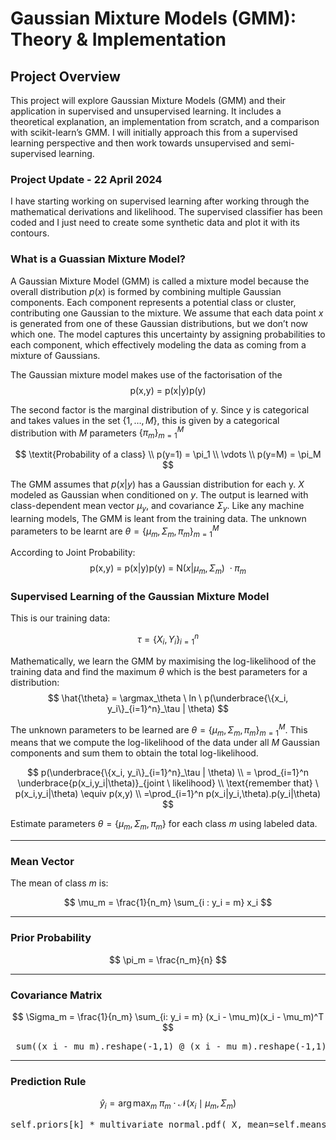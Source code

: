 # Gaussian Mixture Models (GMM): Theory & Implementation

## Project Overview

This project will explore Gaussian Mixture Models (GMM) and their application in supervised and unsupervised learning. 
It includes a theoretical explanation, an implementation from scratch, and a comparison with scikit-learn’s GMM. I will initially approach this from a supervised learning perspective and then work towards unsupervised and semi-supervised learning.

### Project Update - 22 April 2024
I have starting working on supervised learning after working through the mathematical derivations and likelihood. The supervised classifier has been coded
and I just need to create some synthetic data and plot it with its contours.

### What is a Guassian Mixture Model?
A Gaussian Mixture Model (GMM) is called a mixture model because the overall distribution $p(x)$ is formed by combining multiple Gaussian components. Each component represents a potential class or cluster,  contributing one Gaussian to the mixture. We assume that each data point $x$ is generated from one of these Gaussian distributions, but we don’t  now which one. The model captures this uncertainty by assigning probabilities to each component, which effectively modeling the data as coming from a mixture of Gaussians.

The Gaussian mixture model makes use of the factorisation of the 
$$
\text{p(x,y) = p(x|y)p(y)}
$$

The second factor is the marginal distribution of y. Since y is categorical and takes values in the set $\{1,…,M\}$, this is given by a categorical distribution with $M$ parameters $\{\pi_m\}^{M}_{m=1}$

$$
\textit{Probability of a class} \\ p(y=1) = \pi_1 \\ \vdots \\ p(y=M) = \pi_M
$$

The GMM assumes that $p(x|y)$ has a Gaussian distribution for each y. $X$ modeled as Gaussian when conditioned on $y$. The output is learned with class-dependent mean vector $\mu_y$, and covariance $\Sigma_y$. Like any machine learning models, The GMM is leant from the training data. The unknown parameters to be learnt are $\theta = \{\mu_m,\Sigma_m,\pi_m\}_{m=1}^M$

According to Joint Probability:
$$
\text{p(x,y) = p(x|y)p(y) = N}(x|\mu_m, \Sigma_m) \ \cdot \pi_m
$$

### Supervised Learning of the Gaussian Mixture Model

This is our training data:

$$
\tau = \{X_i,Y_i\}_{i=1}^{n}
$$

Mathematically, we learn the GMM by maximising the log-likelihood of the training data and find the maximum $\theta$ which is the best parameters for a distribution:
$$
\hat{\theta} = \argmax_\theta \ ln \ p(\underbrace{\{x_i, y_i\}_{i=1}^n}_\tau | \theta)
$$

The unknown parameters to be learned are $\theta = \{\mu_m, \Sigma_m, \pi_m\}^M_{m=1}$. This means that we compute the log-likelihood of the data under all $M$ Gaussian components and sum them to obtain the total log-likelihood.

$$
p(\underbrace{\{x_i, y_i\}_{i=1}^n}_\tau | \theta) \\ = \prod_{i=1}^n \underbrace{p(x_i,y_i|\theta)}_{joint \ likelihood} \\ \text{remember that} \ p(x_i,y_i|\theta) \equiv p(x,y) \\ =\prod_{i=1}^n p(x_i|y_i,\theta).p(y_i|\theta)
$$

Estimate parameters $\theta = \{ \mu_m, \Sigma_m, \pi_m \}$ for each class $m$ using labeled data.

---

### Mean Vector

The mean of class $m$ is:

$$
\mu_m = \frac{1}{n_m} \sum_{i : y_i = m} x_i
$$

---

### Prior Probability

$$
\pi_m = \frac{n_m}{n}
$$

---

### Covariance Matrix

$$
\Sigma_m = \frac{1}{n_m} \sum_{i: y_i = m} (x_i - \mu_m)(x_i - \mu_m)^T
$$
<pre> sum((x_i - mu_m).reshape(-1,1) @ (x_i - mu_m).reshape(-1,1).T for x_i in unique_class) / n_m</pre>
---

### Prediction Rule

$$
\hat{y}_i = \arg\max_m \ \pi_m \cdot \mathcal{N}(x_i \mid \mu_m, \Sigma_m)
$$

<pre>self.priors[k] * multivariate_normal.pdf( X, mean=self.means[k], cov=self.covariances[k] ) y_pred = np.argmax(likelihoods, axis=1)</pre>
